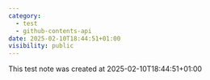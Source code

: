 ```yaml
---
category:
  - test
  - github-contents-api
date: 2025-02-10T18:44:51+01:00
visibility: public
---
```


This test note was created at 2025-02-10T18:44:51+01:00